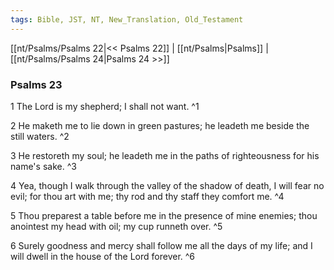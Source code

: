 ```yaml
---
tags: Bible, JST, NT, New_Translation, Old_Testament
---
```


[[nt/Psalms/Psalms 22|<< Psalms 22]] | [[nt/Psalms|Psalms]] | [[nt/Psalms/Psalms 24|Psalms 24 >>]]

### Psalms 23

1 The Lord is my shepherd; I shall not want.  ^1

2 He maketh me to lie down in green pastures; he leadeth me beside the still waters.  ^2

3 He restoreth my soul; he leadeth me in the paths of righteousness for his name\'s sake.  ^3

4 Yea, though I walk through the valley of the shadow of death, I will fear no evil; for thou art with me; thy rod and thy staff they comfort me.  ^4

5 Thou preparest a table before me in the presence of mine enemies; thou anointest my head with oil; my cup runneth over.  ^5

6 Surely goodness and mercy shall follow me all the days of my life; and I will dwell in the house of the Lord forever.  ^6

 
